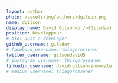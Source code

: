 ```yaml
---
layout: author
photo: /assets/img/authors/dgilson.png
name: dgilson
display_name: David Gilson<br/>(Gilsdav)
position: Développeur
# bio: Just a developer.
github_username: gilsdav
# facebook_username: thiagorossener
twitter_username: gilsondavid5
# instagram_username: thiagorossener
linkedin_username: david-gilson-innovate
# medium_username: thiagorossener
---
```


